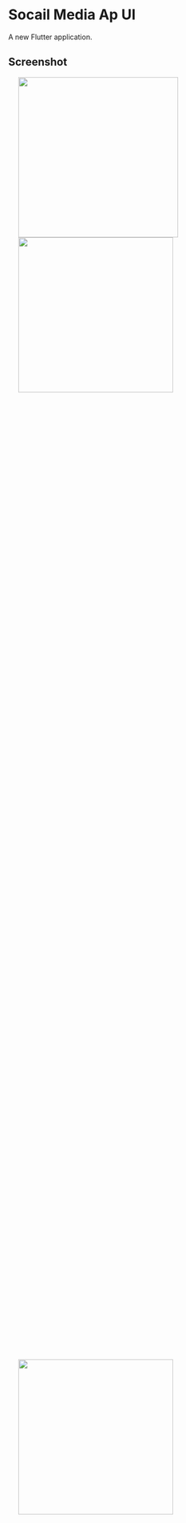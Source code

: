 # Socail Media Ap UI

A new Flutter application.

## Screenshot


<p float="left">
  <img src="https://user-images.githubusercontent.com/56515652/66766819-55f02600-eeaf-11e9-9b3f-0e6c71be0222.PNG" 
       width=320 hspace="20"/> 
  <img src="https://user-images.githubusercontent.com/56515652/66766894-846e0100-eeaf-11e9-9dee-05d8b62368a0.PNG"
       width=310 hspace="20"/>
        <p style="padding-top: 25cm"></p>
       <p style="padding-top: 25cm"></p>
  <img src="https://user-images.githubusercontent.com/56515652/66766942-994a9480-eeaf-11e9-88a3-c05ff56ec995.PNG"
       width=310 hspace="20"/>
</p>
